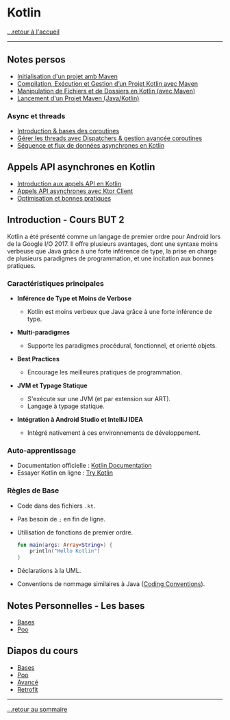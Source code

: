 # Kotlin

[...retour à l'accueil](../../../README.md)

---

## Notes persos

* [Initialisation d'un projet amb Maven](./notes/initprojet.md)
* [Compilation, Exécution et Gestion d’un Projet Kotlin avec Maven](./notes/commandes1.md)
* [Manipulation de Fichiers et de Dossiers en Kotlin (avec Maven)](./notes/images.md)
* [Lancement d'un Projet Maven (Java/Kotlin)](./notes/lancement.md)

### Async et threads

* [Introduction & bases des coroutines](./notes/coroutines/1.md)
* [Gérer les threads avec Dispatchers & gestion avancée coroutines](./notes/coroutines/2.md)
* [Séquence et flux de données asynchrones en Kotlin](./notes/coroutines/3.md)

## Appels API asynchrones en Kotlin

* [Introduction aux appels API en Kotlin](./notes/apis/1.md)
* [Appels API asynchrones avec Ktor Client](./notes/apis/2.md)
* [Optimisation et bonnes pratiques](./notes/apis/3.md)

## Introduction - Cours BUT 2

Kotlin a été présenté comme un langage de premier ordre pour Android lors de la Google I/O 2017. Il offre plusieurs avantages, dont une syntaxe moins verbeuse que Java grâce à une forte inférence de type, la prise en charge de plusieurs paradigmes de programmation, et une incitation aux bonnes pratiques.

### Caractéristiques principales

- **Inférence de Type et Moins de Verbose**
  - Kotlin est moins verbeux que Java grâce à une forte inférence de type.

- **Multi-paradigmes**
  - Supporte les paradigmes procédural, fonctionnel, et orienté objets.

- **Best Practices**
  - Encourage les meilleures pratiques de programmation.

- **JVM et Typage Statique**
  - S'exécute sur une JVM (et par extension sur ART).
  - Langage à typage statique.

- **Intégration à Android Studio et IntelliJ IDEA**
  - Intégré nativement à ces environnements de développement.

### Auto-apprentissage

- Documentation officielle : [Kotlin Documentation](https://kotlinlang.org/docs/reference/)
- Essayer Kotlin en ligne : [Try Kotlin](https://try.kotlinlang.org/)

### Règles de Base

- Code dans des fichiers `.kt`.
- Pas besoin de `;` en fin de ligne.
- Utilisation de fonctions de premier ordre.
  
  ```kotlin
  fun main(args: Array<String>) {
      println("Hello Kotlin")
  }
  ```

- Déclarations à la UML.
- Conventions de nommage similaires à Java ([Coding Conventions](https://kotlinlang.org/docs/reference/coding-conventions.html)).

## Notes Personnelles - Les bases

* [Bases](./notes/bases.md)
* [Poo](./notes/poo.md)

## Diapos du cours

* [Bases](https://lprovot.fr/Kotlin/CoursBase.pdf)
* [Poo](https://lprovot.fr/Kotlin/CoursObjet.pdf)
* [Avancé](https://lprovot.fr/Kotlin/CoursObjet.pdf)
* [Retrofit](https://lprovot.fr/Kotlin/CoursRetrofit.pdf)

---

[...retour au sommaire](../../../README.md)
